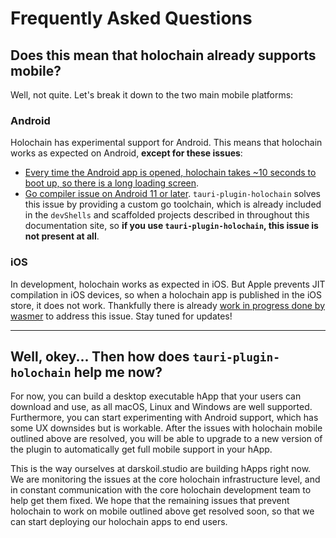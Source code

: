 # Frequently Asked Questions

## Does this mean that holochain already supports mobile?

Well, not quite. Let's break it down to the two main mobile platforms:

### Android

Holochain has experimental support for Android. This means that holochain works as expected on Android, **except for these issues**:

- [Every time the Android app is opened, holochain takes ~10 seconds to boot up, so there is a long loading screen](https://github.com/holochain/holochain/issues/3243).
- [Go compiler issue on Android 11 or later](https://github.com/holochain/tx5/issues/87). `tauri-plugin-holochain` solves this issue by providing a custom go toolchain, which is already included in the `devShells` and scaffolded projects described in throughout this documentation site, so **if you use `tauri-plugin-holochain`, this issue is not present at all**.

### iOS

In development, holochain works as expected in iOS. But Apple prevents JIT compilation in iOS devices, so when a holochain app is published in the iOS store, it does not work. Thankfully there is already [work in progress done by wasmer](https://github.com/wasmerio/wasmer/issues/4486) to address this issue. Stay tuned for updates!

---

## Well, okey... Then how does `tauri-plugin-holochain` help me now?

For now, you can build a desktop executable hApp that your users can download and use, as all macOS, Linux and Windows are well supported. Furthermore, you can start experimenting with Android support, which has some UX downsides but is workable. After the issues with holochain mobile outlined above are resolved, you will be able to upgrade to a new version of the plugin to automatically get full mobile support in your hApp.

This is the way ourselves at darskoil.studio are building hApps right now. We are monitoring the issues at the core holochain infrastructure level, and in constant communication with the core holochain development team to help get them fixed. We hope that the remaining issues that prevent holochain to work on mobile outlined above get resolved soon, so that we can start deploying our holochain apps to end users.
